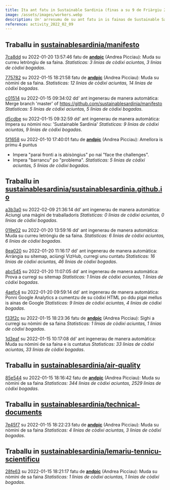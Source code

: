 ```yaml
---
title: Ita ant fatu in Sustainable Sardinia (finas a su 9 de Friàrgiu 2022)?
image: /assets/images/workers.webp
description: Un' arresumu de su ant fatu in is fainas de Sustainable Sardinia su mesi passau.
reference: activity_2022_02_09
---
```


## Traballu in [sustainablesardinia/manifesto](https://api.github.com/repos/sustainablesardinia/manifesto)

[7ca8dd](https://api.github.com/repos/sustainablesardinia/manifesto/commits/7ca8ddbb3de18bfa65e0fd856bbc4cb96a0e2c27) su 2022-01-20 13:57:46 fatu de **[andpic](https://api.github.com/users/andpic)** (Andrea Picciau): Muda su curreu letròngiu de sa faina.
_Statìsticas: 3 lìnias de còdixi aciuntas, 3 lìnias de còdixi bogadas_.

[775782](https://api.github.com/repos/sustainablesardinia/manifesto/commits/775782e6b7243979e6f60c1a641a3769b6e33805) su 2022-01-15 18:21:58 fatu de **[andpic](https://api.github.com/users/andpic)** (Andrea Picciau): Muda su nòmini de sa faina.
_Statìsticas: 12 lìnias de còdixi aciuntas, 14 lìnias de còdixi bogadas_.

[c01514](https://api.github.com/repos/sustainablesardinia/manifesto/commits/c01514537916eeb8eea8158cac99fd82808a86d0) su 2022-01-15 09:34:02 dd' ant ingenerau de manera automàtica: Merge branch 'master' of https://github.com/sustainablesardinia/manifesto
_Statìsticas: 5 lìnias de còdixi aciuntas, 5 lìnias de còdixi bogadas_.

[d5cdbe](https://api.github.com/repos/sustainablesardinia/manifesto/commits/d5cdbe6a9eaecab8223c41baa9ada7bb6e2bd3e2) su 2022-01-15 09:32:59 dd' ant ingenerau de manera automàtica: Impera su nòmini nou: 'Sustainable Sardinia'
_Statìsticas: 9 lìnias de còdixi aciuntas, 9 lìnias de còdixi bogadas_.

[5f1658](https://api.github.com/repos/sustainablesardinia/manifesto/commits/5f1658a5d04e39fb169db9b9c8749e3fd3e02e7c) su 2022-01-10 17:40:01 fatu de **[andpic](https://api.github.com/users/andpic)** (Andrea Picciau): Amellora is primu 4 puntus

* Impera "parai fronti a is abisòngius" po nai "face the challenges".
* Impera "barrancu" po "problema".
_Statìsticas: 5 lìnias de còdixi aciuntas, 5 lìnias de còdixi bogadas_.

## Traballu in [sustainablesardinia/sustainablesardinia.github.io](https://api.github.com/repos/sustainablesardinia/sustainablesardinia.github.io)

[a3b3a0](https://api.github.com/repos/sustainablesardinia/sustainablesardinia.github.io/commits/a3b3a0aa165dc8ba825b92dccfcd1d680dd8442e) su 2022-02-09 21:36:14 dd' ant ingenerau de manera automàtica: Aciungi una màgini de traballadoris
_Statìsticas: 0 lìnias de còdixi aciuntas, 0 lìnias de còdixi bogadas_.

[019e02](https://api.github.com/repos/sustainablesardinia/sustainablesardinia.github.io/commits/019e02918a810c6f0077128e9bbbd1c9c80b691c) su 2022-01-20 13:59:16 dd' ant ingenerau de manera automàtica: Muda su curreu letròngiu de sa faina.
_Statìsticas: 6 lìnias de còdixi aciuntas, 6 lìnias de còdixi bogadas_.

[8ea020](https://api.github.com/repos/sustainablesardinia/sustainablesardinia.github.io/commits/8ea020ef15ab3b6789549710ba8ce6fcaa18a345) su 2022-01-20 11:16:17 dd' ant ingenerau de manera automàtica: Arràngia su sitemap, aciùngi VizHub, curregi unu cuntatu
_Statìsticas: 16 lìnias de còdixi aciuntas, 46 lìnias de còdixi bogadas_.

[abc545](https://api.github.com/repos/sustainablesardinia/sustainablesardinia.github.io/commits/abc545e3aad31909024465936398cf9be4a9bb37) su 2022-01-20 11:07:05 dd' ant ingenerau de manera automàtica: Prova a curregi su sitemap
_Statìsticas: 1 lìnias de còdixi aciuntas, 1 lìnias de còdixi bogadas_.

[4aefc4](https://api.github.com/repos/sustainablesardinia/sustainablesardinia.github.io/commits/4aefc4d1226b46d584b4c0235a23ee42727c6024) su 2022-01-20 09:59:14 dd' ant ingenerau de manera automàtica: Ponni Google Analytics a cumentzu de su còdixi HTML po ddu pigai mellus is ainas de Google
_Statìsticas: 9 lìnias de còdixi aciuntas, 4 lìnias de còdixi bogadas_.

[f33f2c](https://api.github.com/repos/sustainablesardinia/sustainablesardinia.github.io/commits/f33f2c5b706c917843d6b7ac8de12408311b736c) su 2022-01-15 18:23:36 fatu de **[andpic](https://api.github.com/users/andpic)** (Andrea Picciau): Sighi a curregi su nòmini de sa faina
_Statìsticas: 1 lìnias de còdixi aciuntas, 1 lìnias de còdixi bogadas_.

[1d3eaf](https://api.github.com/repos/sustainablesardinia/sustainablesardinia.github.io/commits/1d3eaf5ef3bf05b459337df292ba8647d59a8a8d) su 2022-01-15 10:17:08 dd' ant ingenerau de manera automàtica: Muda su nòmini de sa faina e is cuntatus
_Statìsticas: 33 lìnias de còdixi aciuntas, 33 lìnias de còdixi bogadas_.

## Traballu in [sustainablesardinia/air-quality](https://api.github.com/repos/sustainablesardinia/air-quality)

[85e544](https://api.github.com/repos/sustainablesardinia/air-quality/commits/85e54404404ee3f35c9a6d6145077eecb4e3b4cf) su 2022-01-15 18:16:42 fatu de **[andpic](https://api.github.com/users/andpic)** (Andrea Picciau): Muda su nòmini de sa faina
_Statìsticas: 344 lìnias de còdixi aciuntas, 2529 lìnias de còdixi bogadas_.

## Traballu in [sustainablesardinia/technical-documents](https://api.github.com/repos/sustainablesardinia/technical-documents)

[7e45f7](https://api.github.com/repos/sustainablesardinia/technical-documents/commits/7e45f72c6c5c30111fb267a9a0436681c96bdc44) su 2022-01-15 18:22:23 fatu de **[andpic](https://api.github.com/users/andpic)** (Andrea Picciau): Muda su nòmini de sa faina
_Statìsticas: 4 lìnias de còdixi aciuntas, 3 lìnias de còdixi bogadas_.

## Traballu in [sustainablesardinia/lemariu-tennicu-scientificu](https://api.github.com/repos/sustainablesardinia/lemariu-tennicu-scientificu)

[28fe63](https://api.github.com/repos/sustainablesardinia/lemariu-tennicu-scientificu/commits/28fe6317b26fd4aa5c275c7fa30926de59b09f57) su 2022-01-15 18:21:17 fatu de **[andpic](https://api.github.com/users/andpic)** (Andrea Picciau): Muda su nòmini de sa faina
_Statìsticas: 1 lìnias de còdixi aciuntas, 1 lìnias de còdixi bogadas_.

